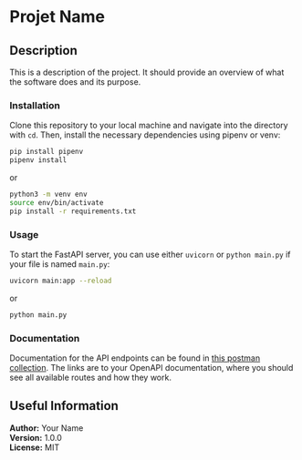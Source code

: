 # Projet Name

## Description
This is a description of the project. It should provide an overview of what the software does and its purpose. 

### Installation
Clone this repository to your local machine and navigate into the directory with `cd`. Then, install the necessary dependencies using pipenv or venv:
```bash
pip install pipenv
pipenv install
```
or
```bash
python3 -m venv env
source env/bin/activate
pip install -r requirements.txt
```
### Usage
To start the FastAPI server, you can use either `uvicorn` or `python main.py` if your file is named `main.py`:
```bash
uvicorn main:app --reload
```
or 
```bash
python main.py
```
### Documentation
Documentation for the API endpoints can be found in [this postman collection](link-to-your-postman-collection). The links are to your OpenAPI documentation, where you should see all available routes and how they work. 

## Useful Information
**Author:** Your Name  
**Version:** 1.0.0  
**License:** MIT  